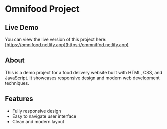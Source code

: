 # Omnifood Project

## Live Demo
You can view the live version of this project here:  
[https://omnifood.netlify.app](https://ommniffod.netlify.app)

## About
This is a demo project for a food delivery website built with HTML, CSS, and JavaScript. It showcases responsive design and modern web development techniques.

## Features
- Fully responsive design
- Easy to navigate user interface
- Clean and modern layout

